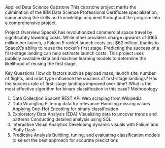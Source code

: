 Applied Data Science Capstone
This capstone project marks the culmination of the IBM Data Science Professional Certificate specialization, summarizing the skills and knowledge acquired throughout the program into a comprehensive project.

Project Overview
SpaceX has revolutionized commercial space travel by significantly lowering costs. While other providers charge upwards of $165 million per launch, a Falcon 9 rocket launch costs just $62 million, thanks to SpaceX’s ability to reuse the rocket’s first stage. Predicting the success of a first-stage landing can help estimate launch costs. This project uses publicly available data and machine learning models to determine the likelihood of reusing the first stage.

Key Questions
How do factors such as payload mass, launch site, number of flights, and orbit type influence the success of first-stage landings?
Has the success rate of first-stage landings improved over time?
What is the most effective algorithm for binary classification in this case?
Methodology
1. Data Collection
SpaceX REST API
Web scraping from Wikipedia
2. Data Wrangling
Filtering data for relevance
Handling missing values
Applying One-Hot Encoding for binary classification
3. Exploratory Data Analysis (EDA)
Visualizing data to uncover trends and patterns
Conducting detailed analysis using SQL
4. Interactive Visual Analytics
Developing dynamic visuals with Folium and Plotly Dash
5. Predictive Analysis
Building, tuning, and evaluating classification models to select the best approach for accurate predictions
